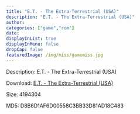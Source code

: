 ```yaml
---
title: "E.T. - The Extra-Terrestrial (USA)"
description: "E.T. - The Extra-Terrestrial (USA)"
author: 
categories: ["game","rom"]
date: 
displayInList: true
displayInMenu: false
dropCap: false
featuredImage: /img/miss/gamemiss.jpg
---
```


Description: E.T. - The Extra-Terrestrial (USA)

Download: <a style="text-decoration:underline;" href="https://mega.nz/#!nHAggaZA!6WMdhImawLjO576iDvV_qGeFz5wLETqAZbwNfrClwq4" target = "_blank" rel = "nofollow" > E.T. - The Extra-Terrestrial (USA)</a>

Size: 4194304

MD5: D8B6D1AF6D00558C3BB33D81AD18C483

